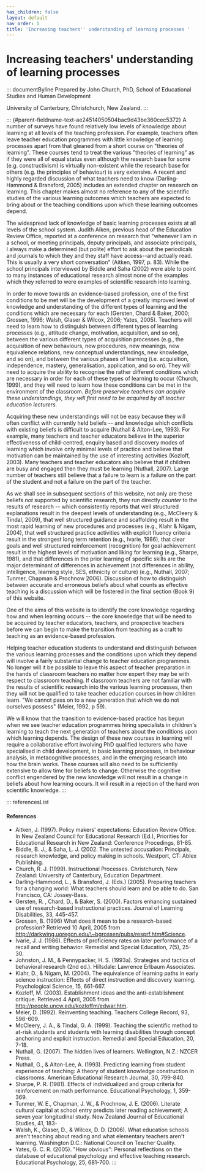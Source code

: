 ```yaml
---
has_children: false
layout: default
nav_order: 1
title: 'Increasing teachers'' understanding of learning processes '
---
```

# Increasing teachers' understanding of learning processes 


::: documentByline
Prepared by John Church, PhD, School of Educational Studies and Human
Development

University of Canterbury, Christchurch, New Zealand.
:::

::: {#parent-fieldname-text-ae24514050504bac9d43be360cec5372}
A number of surveys have found relatively low levels of knowledge about
learning at all levels of the teaching profession. For example, teachers
often leave teacher education programmes with little knowledge of
learning processes apart from that gleaned from a short course on
"theories of learning". These courses tend to treat the various
"theories of learning" as if they were all of equal status even although
the research base for some (e.g. constructivism) is virtually
non-existent while the research base for others (e.g. the principles of
behaviour) is very extensive. A recent and highly regarded discussion of
what teachers need to know (Darling-Hammond & Bransford, 2005) includes
an extended chapter on research on learning. This chapter makes almost
no reference to any of the scientific studies of the various learning
outcomes which teachers are expected to bring about or the teaching
conditions upon which these learning outcomes depend.

The widespread lack of knowledge of basic learning processes exists at
all levels of the school system. Judith Aiken, previous head of the
Education Review Office, reported at a conference on research that
"whenever I am in a school, or meeting principals, deputy principals,
and associate principals, I always make a determined (but polite) effort
to ask about the periodicals and journals to which they and they staff
have access--and actually read. This is usually a very short
conversation" (Aitken, 1997, p. 83). While the school principals
interviewed by Biddle and Saha (2002) were able to point to many
instances of educational research almost none of the examples which they
referred to were examples of scientific research into learning.

In order to move towards an evidence-based profession, one of the first
conditions to be met will be the development of a greatly improved level
of knowledge and understanding of the different types of learning and
the conditions which are necessary for each (Gersten, Chard & Baker,
2000; Grossen, 1996; Walsh, Glaser & Wilcox, 2006; Yates, 2005).
Teachers will need to learn how to distinguish between different types
of learning processes (e.g., attitude change, motivation, acquisition,
and so on), between the various different types of acquisition processes
(e.g., the acquisition of new behaviours, new procedures, new meanings,
new equivalence relations, new conceptual understandings, new knowledge,
and so on), and between the various phases of learning (i.e.
acquisition, independence, mastery, generalisation, application, and so
on). They will need to acquire the ability to recognise the rather
different conditions which are necessary in order for each of these
types of learning to occur (Church, 1999), and they will need to learn
how these conditions can be met in the environment of the classroom.
*Before preservice teachers can acquire these understandings, they will
first need to be acquired by all teacher education lecturers.*

Acquiring these new understandings will not be easy because they will
often conflict with currently held beliefs -- and knowledge which
conflicts with existing beliefs is difficult to acquire (Nuthall &
Alton-Lee, 1993). For example, many teachers and teacher educators
believe in the superior effectiveness of child-centred, enquiry based
and discovery modes of learning which involve only minimal levels of
practice and believe that motivation can be maintained by the use of
interesting activities (Kozloff, 2003). Many teachers and teacher
educators also believe that if children are busy and engaged then they
must be learning (Nuthall, 2007). Large number of teachers still believe
that a failure to learn is a failure on the part of the student and not
a failure on the part of the teacher.

As we shall see in subsequent sections of this website, not only are
these beliefs *not* supported by scientific research, they run directly
*counter* to the results of research -- which consistently reports that
well structured explanations result in the deepest levels of
understanding (e.g., McCleery & Tindal, 2009), that well structured
guidance and scaffolding result in the most rapid learning of new
procedures and processes (e.g., Klahr & Nigam, 2004), that well
structured practice activities with explicit fluency criteria result in
the strongest long term retention (e.g., Ivarie, 1986), that clear goals
and well structured reinforcement (recognition) for goal achievement
result in the highest levels of motivation and liking for learning
(e.g., Sharpe, 1981), and that differences in the prior learning of
specific skills are the major determinant of differences in achievement
(not differences in ability, intelligence, learning style, SES,
ethnicity or culture) (e.g., Nuthall, 2007; Tunmer, Chapman & Prochnow
2006). Discussion of how to distinguish between accurate and erroneous
beliefs about what counts as effective teaching is a discussion which
will be fostered in the final section (Book 9) of this website.

One of the aims of this website is to identify the core knowledge
regarding how and when learning occurs -- the core knowledge that will
be need to be acquired by teacher educators, teachers, and prospective
teachers before we can begin to make the transition from teaching as a
craft to teaching as an evidence-based profession.

Helping teacher education students to understand and distinguish between
the various learning processes and the conditions upon which they depend
will involve a fairly substantial change to teacher education
programmes. No longer will it be possible to leave this aspect of
teacher preparation in the hands of classroom teachers no matter how
expert they may be with respect to classroom teaching. If classroom
teachers are not familiar with the results of scientific research into
the various learning processes, then they will not be qualified to take
teacher education courses in how children learn. "We cannot pass on to a
new generation that which we do not ourselves possess" (Meier, 1992, p
59).

We will know that the transition to evidence-based practice has begun
when we see teacher education programmes hiring specialists in
children's learning to teach the next generation of teachers about the
conditions upon which learning depends. The design of these new courses
in learning will require a collaborative effort involving PhD qualified
lecturers who have specialised in child development, in basic learning
processes, in behaviour analysis, in metacognitive processes, and in the
emerging research into how the brain works. These courses will also need
to be sufficiently extensive to allow time for beliefs to change.
Otherwise the cognitive conflict engendered by the new knowledge will
not result in a change in beliefs about how learning occurs. It will
result in a rejection of the hard won scientific knowledge.
:::

::: referencesList
#### References

-   Aitken, J. (1997). Policy makers' expectations: Education Review
    Office. In New Zealand Council for Educational Research (Ed.),
    Priorities for Educational Research in New Zealand: Conference
    Procedings, 81-85.
-   Biddle, B. J., & Saha, L. J. (2002. The untested accusation:
    Principals, research knowledge, and policy making in schools.
    Westport, CT: Ablex Publishing.
-   Church, R. J. (1999). Instructional Processes. Christchurch, New
    Zealand: University of Canterbury, Education Department.
-   Darling-Hammond, L., & Bransford, J. (Eds.) (2005). Preparing
    teachers for a changing world: What teachers should learn and be
    able to do. San Francisco, CA: Jossey-Bass.
-   Gersten, R. , Chard, D., & Baker, S. (2000). Factors enhancing
    sustained use of research-based instructional practices. Journal of
    Learning Disabilities, 33, 445-457.
-   Grossen, B. (1996) What does it mean to be a research-based
    profession? Retrieved 10 April, 2005 from
    http://darkwing.uoregon.edu/\~bgrossen/pubs/resprf.htm#Science.
-   Ivarie, J. J. (1986). Effects of proficiency rates on later
    performance of a recall and writing behavior. Remedial and Special
    Education, 7(5), 25-30.
-   Johnston, J. M., & Pennypacker, H. S. (1993a). Strategies and
    tactics of behavioral research (2nd ed.). Hillsdale: Lawrence
    Erlbaum Associates.
-   Klahr, D., & Nigam, M. (2004). The equivalence of learning paths in
    early science instruction: Effects of direct instruction and
    discovery learning. Psychological Science, 15, 661-667.
-   Kozloff, M. (2003). Establishment ideas and the anti-establishment
    critique. Retrieved 4 April, 2005 from
    http://people.uncw.edu/kozloffm/edwar.htm.
-   Meier, D. (1992). Reinventing teaching. Teachers College Record, 93,
    596-609.
-   McCleery, J. A., & Tindal, G. A. (1999). Teaching the scientific
    method to at-risk students and students with learning disabilities
    through concept anchoring and explicit instruction. Remedial and
    Special Education, 20, 7-18.
-   Nuthall, G. (2007). The hidden lives of learners. Wellington, N.Z.:
    NZCER Press.
-   Nuthall, G., & Alton-Lee, A. (1993). Predicting learning from
    student experience of teaching: A theory of student knowledge
    construction in classrooms. American Educational Research Journal,
    30, 799-840.
-   Sharpe, P. R. (1981). Effects of individualized and group criteria
    for reinforcement on math performance. Educational Psychology, 1,
    359-369.
-   Tunmer, W. E., Chapman, J. W., & Prochnow, J. E. (2006). Literate
    cultural capital at school entry predicts later reading achievement;
    A seven year longitudinal study. New Zealand Journal of Educational
    Studies, 41, 183-
-   Walsh, K., Glaser, D., & Wilcox, D. D. (2006). What education
    schools aren't teaching about reading and what elementary teachers
    aren't learning. Washington D.C.: National Council on Teacher
    Quality.
-   Yates, G. C. R. (2005). "How obvious": Personal reflections on the
    database of educational psychology and effective teaching research.
    Educational Psychology, 25, 681-700.
:::

